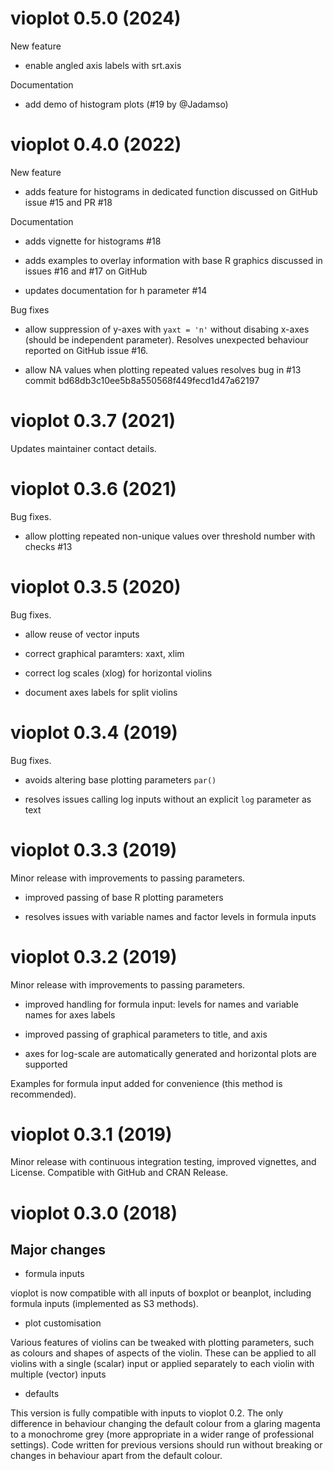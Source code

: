 # vioplot 0.5.0 (2024)

New feature

- enable angled axis labels with srt.axis

Documentation

- add demo of histogram plots (#19 by @Jadamso)

# vioplot 0.4.0 (2022)

New feature

- adds feature for histograms in dedicated function
discussed on GitHub issue #15 and PR #18

Documentation

- adds vignette for histograms #18

- adds examples to overlay information with base R graphics
discussed in issues #16 and #17 on GitHub

- updates documentation for h parameter #14

Bug fixes

- allow suppression of y-axes with `yaxt = 'n'` without disabing x-axes
(should be independent parameter). Resolves unexpected behaviour reported
on GitHub issue #16.

- allow NA values when plotting repeated values
resolves bug in #13 commit bd68db3c10ee5b8a550568f449fecd1d47a62197

# vioplot 0.3.7 (2021)

Updates maintainer contact details.

# vioplot 0.3.6 (2021)

Bug fixes.

- allow plotting repeated non-unique values over threshold number with checks #13

# vioplot 0.3.5 (2020)

Bug fixes.

- allow reuse of vector inputs

- correct graphical paramters: xaxt, xlim

- correct log scales (xlog) for horizontal violins

- document axes labels for split violins

# vioplot 0.3.4 (2019)

Bug fixes.

- avoids altering base plotting parameters `par()`

- resolves issues calling log inputs without an explicit `log` parameter as text

# vioplot 0.3.3 (2019)

Minor release with improvements to passing parameters.

- improved passing of base R plotting parameters

- resolves issues with variable names and factor levels in formula inputs

# vioplot 0.3.2 (2019)

Minor release with improvements to passing parameters.

- improved handling for formula input: levels for names and variable names for axes labels

- improved passing of graphical parameters to title, and axis

- axes for log-scale are automatically generated and horizontal plots are supported

Examples for formula input added for convenience (this method is recommended).

# vioplot 0.3.1 (2019)

Minor release with continuous integration testing, improved vignettes, and License. Compatible with GitHub and CRAN Release.

# vioplot 0.3.0 (2018)

## Major changes

- formula inputs

vioplot is now compatible with all inputs of boxplot or beanplot, including formula inputs (implemented as S3 methods).

- plot customisation

Various features of violins can be tweaked with plotting parameters, such as colours and shapes of aspects of the violin. These can be applied to all violins with a single (scalar) input or applied separately to each violin with multiple (vector) inputs 

- defaults

This version is fully compatible with inputs to vioplot 0.2. The only difference in behaviour changing the default colour from a glaring magenta to a monochrome grey (more appropriate in a wider range of professional settings). Code written for previous versions should run without breaking or changes in behaviour apart from the default colour.
